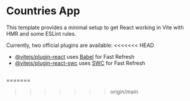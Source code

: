 # Countries App

This template provides a minimal setup to get React working in Vite with HMR and some ESLint rules.

Currently, two official plugins are available:
<<<<<<< HEAD

- [@vitejs/plugin-react](https://github.com/vitejs/vite-plugin-react/blob/main/packages/plugin-react/README.md) uses [Babel](https://babeljs.io/) for Fast Refresh
- [@vitejs/plugin-react-swc](https://github.com/vitejs/vite-plugin-react-swc) uses [SWC](https://swc.rs/) for Fast Refresh


##
=======
 
>>>>>>> origin/main

